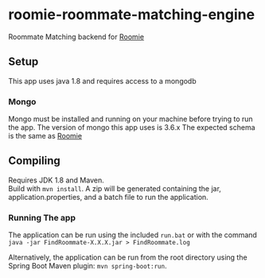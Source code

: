 # roomie-roommate-matching-engine
Roommate Matching backend for [Roomie](https://github.com/JoeRoussy/roomie)

## Setup
This app uses java 1.8 and requires access to a mongodb

### Mongo
Mongo must be installed and running on your machine before trying to run the app. The version of mongo this app uses is 3.6.x
The expected schema is the same as [Roomie](https://github.com/JoeRoussy/roomie)

## Compiling
Requires JDK 1.8 and Maven.  
Build with `mvn install`. A zip will be generated containing the jar, application.properties, and a batch file to run the application.

### Running The app
The application can be run using the included `run.bat` or with the command `java -jar FindRoommate-X.X.X.jar > FindRoommate.log`

Alternatively, the application can be run from the root directory using the Spring Boot Maven plugin: `mvn spring-boot:run`.
